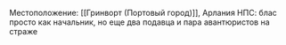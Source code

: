 Местоположение: [[Гринворт (Портовый город)]], Арлания
НПС: блас просто как начальник, но еще два подавца и пара авантюристов на страже 
